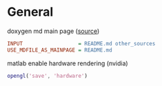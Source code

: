 # General
doxygen md main page ([source](https://stackoverflow.com/a/13442157))
```ini
INPUT                  = README.md other_sources
USE_MDFILE_AS_MAINPAGE = README.md
```

matlab enable hardware rendering (nvidia)
```matlab
opengl('save', 'hardware')
```
